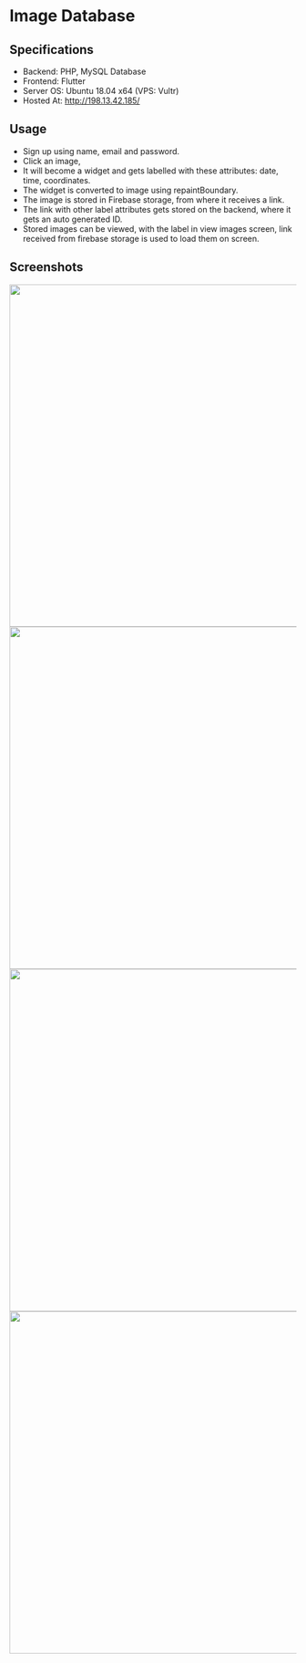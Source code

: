 # Image Database

## Specifications
- Backend: PHP, MySQL Database
- Frontend: Flutter
- Server OS: Ubuntu 18.04 x64 (VPS: Vultr)
- Hosted At: http://198.13.42.185/

 ## Usage
- Sign up using name, email and password.
- Click an image,
- It will become a widget and gets labelled with these attributes: date, time, coordinates.
- The widget is converted to image using repaintBoundary.
- The image is stored in Firebase storage, from where it receives a link.
- The link with other label attributes gets stored on the backend, where it gets an auto generated ID.
- Stored images can be viewed, with the label in view images screen, link received from firebase storage is used to load them on screen.

## Screenshots
<p align="center">
 <img src="https://user-images.githubusercontent.com/70198503/119222389-d0fcd200-bb11-11eb-8e3c-4bd88b9ce1ed.jpeg" height=600 widht=200 align="left">
 <img src="https://user-images.githubusercontent.com/70198503/119222391-d22dff00-bb11-11eb-889c-c60d67366da1.jpeg" height=600 widht=200 align="left">
 <img src="https://user-images.githubusercontent.com/70198503/119222840-f25ebd80-bb13-11eb-8c83-eeb09a72c6d8.jpeg" height=600 widht=200 align="left">
 <img src="https://user-images.githubusercontent.com/70198503/119222396-d2c69580-bb11-11eb-990b-399e8a8b794c.jpeg" height=600 widht=200 align="left">
</p>






